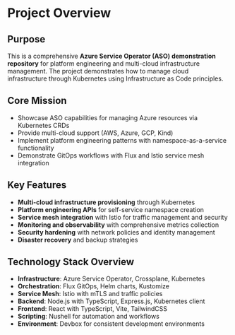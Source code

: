 # Project Overview

## Purpose

This is a comprehensive **Azure Service Operator (ASO) demonstration repository** for platform engineering and multi-cloud infrastructure management. The project demonstrates how to manage cloud infrastructure through Kubernetes using Infrastructure as Code principles.

## Core Mission

- Showcase ASO capabilities for managing Azure resources via Kubernetes CRDs
- Provide multi-cloud support (AWS, Azure, GCP, Kind)
- Implement platform engineering patterns with namespace-as-a-service functionality
- Demonstrate GitOps workflows with Flux and Istio service mesh integration

## Key Features

- **Multi-cloud infrastructure provisioning** through Kubernetes
- **Platform engineering APIs** for self-service namespace creation
- **Service mesh integration** with Istio for traffic management and security
- **Monitoring and observability** with comprehensive metrics collection
- **Security hardening** with network policies and identity management
- **Disaster recovery** and backup strategies

## Technology Stack Overview

- **Infrastructure**: Azure Service Operator, Crossplane, Kubernetes
- **Orchestration**: Flux GitOps, Helm charts, Kustomize
- **Service Mesh**: Istio with mTLS and traffic policies
- **Backend**: Node.js with TypeScript, Express.js, Kubernetes client
- **Frontend**: React with TypeScript, Vite, TailwindCSS
- **Scripting**: Nushell for automation and workflows
- **Environment**: Devbox for consistent development environments
